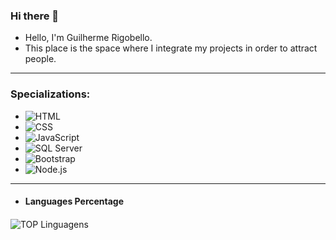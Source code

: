 ### Hi there 👋


- Hello, I'm Guilherme Rigobello. 
- This place is the space where I integrate my projects in order to attract people.

***

 ### Specializations: 

- ![HTML](https://img.shields.io/badge/HTML5-orange?logo=html5&logoColor=white)
- ![CSS](https://img.shields.io/badge/CSS3-blue?logo=css3&logoColor=white)
- ![JavaScript](https://img.shields.io/badge/JavaScript-yellow?logo=javascript&logoColor=white)
- ![SQL Server](https://img.shields.io/badge/SQL%20Server-CC2927?logo=microsoft-sql-server&logoColor=white)
- ![Bootstrap](https://img.shields.io/badge/Bootstrap-563D7C?logo=bootstrap&logoColor=white)
- ![Node.js](https://img.shields.io/badge/Node.js-339933?logo=node.js&logoColor=white)



***

- <h4>Languages Percentage<h4>

![TOP Linguagens](https://github-readme-stats.vercel.app/api/top-langs/?username=Guilherme-Rigobello&layout=compact&theme=dracula)



